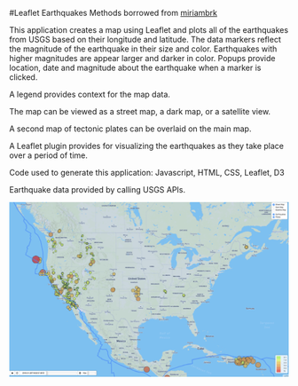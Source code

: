 #Leaflet Earthquakes
Methods borrowed from [miriambrk](https://github.com/miriambrk/)

This application creates a map using Leaflet and plots all of the earthquakes from USGS based on their longitude and latitude.
The data markers reflect the magnitude of the earthquake in their size and color. Earthquakes with higher magnitudes are appear larger and darker in color.
Popups provide location, date and magnitude about the earthquake when a marker is clicked.

A legend provides context for the map data.

The map can be viewed as a street map, a dark map, or a satellite view.

A second map of tectonic plates can be overlaid on the main map.

A Leaflet plugin provides for visualizing the earthquakes as they take place over a period of time.

Code used to generate this application:
Javascript, HTML, CSS, Leaflet, D3

Earthquake data provided by calling USGS APIs.

![earthquakes](earthquake.png "Earthquakes")
